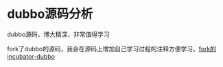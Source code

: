 # dubbo源码分析
dubbo源码，博大精深，非常值得学习

fork了dubbo的源码，我会在源码上增加自己学习过程的注释方便学习。[fork的incubator-dubbo](https://github.com/crrrrrw/incubator-dubbo)